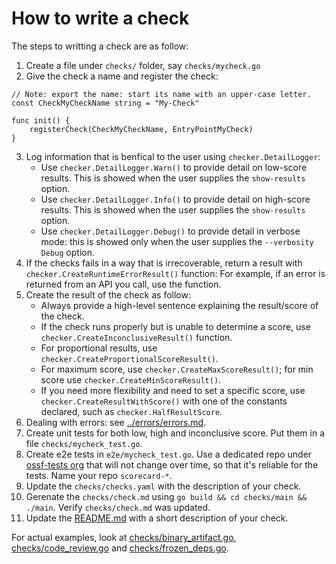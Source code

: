 # How to write a check
The steps to writting a check are as follow:

1. Create a file under `checks/` folder, say `checks/mycheck.go`
2. Give the check a name and register the check:
```
// Note: export the name: start its name with an upper-case letter.
const CheckMyCheckName string = "My-Check"

func init() {
	registerCheck(CheckMyCheckName, EntryPointMyCheck)
}
```
3. Log information that is benfical to the user using `checker.DetailLogger`:
    * Use `checker.DetailLogger.Warn()` to provide detail on low-score results. This is showed when the user supplies the `show-results` option.
    * Use `checker.DetailLogger.Info()` to provide detail on high-score results. This is showed when the user supplies the `show-results` option.
    * Use `checker.DetailLogger.Debug()` to provide detail in verbose mode: this is showed only when the user supplies the `--verbosity Debug` option.
4. If the checks fails in a way that is irrecoverable, return a result with `checker.CreateRuntimeErrorResult()` function: For example, 
if an error is returned from an API you call, use the function.
5. Create the result of the check as follow:
    * Always provide a high-level sentence explaining the result/score of the check.
    * If the check runs properly but is unable to determine a score, use `checker.CreateInconclusiveResult()` function.
    * For proportional results, use `checker.CreateProportionalScoreResult()`.
    * For maximum score, use `checker.CreateMaxScoreResult()`; for min score use `checker.CreateMinScoreResult()`.
    * If you need more flexibility and need to set a specific score, use `checker.CreateResultWithScore()` with one of the constants declared, such as `checker.HalfResultScore`.
6. Dealing with errors: see [../errors/errors.md](errors/errors/md).
7. Create unit tests for both low, high and inconclusive score. Put them in a file `checks/mycheck_test.go`.
8. Create e2e tests in `e2e/mycheck_test.go`. Use a dedicated repo under [ossf-tests org](https://github.com/ossf-tests/) that will not change over time, so that it's reliable for the tests. Name your repo `scorecard-*`.
9. Update the `checks/checks.yaml` with the description of your check. 
10. Gerenate the `checks/check.md` using `go build && cd checks/main && ./main`. Verify `checks/check.md` was updated.
10. Update the [README.md](https://github.com/ossf/scorecard#scorecard-checks) with a short description of your check.

For actual examples, look at [checks/binary_artifact.go](binary_artifact.go), [checks/code_review.go](code_review.go) and [checks/frozen_deps.go](frozen_deps.go).